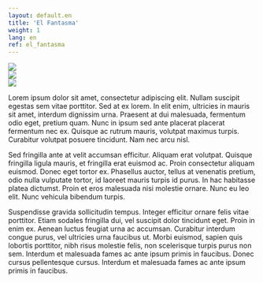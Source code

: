 ```yaml
---
layout: default.en
title: 'El Fantasma'
weight: 1
lang: en
ref: el_fantasma
---
```


<div class="pure-g gutters" id="galeria">
	<div class="pure-u-1 pure-u-sm-1-3"><a href="//placehold.it/600x900" title="Lorem ipsum dolor sit amet"><img src="//placehold.it/400x600" class="pure-img"></a></div>
	<div class="pure-u-1 pure-u-sm-1-3"><a href="//placehold.it/600x900" title="Lorem ipsum dolor sit amet"><img src="//placehold.it/400x600" class="pure-img"></a></div>
	<div class="pure-u-1 pure-u-sm-1-3"><a href="//placehold.it/600x900" title="Lorem ipsum dolor sit amet"><img src="//placehold.it/400x600" class="pure-img"></a></div>
</div>

Lorem ipsum dolor sit amet, consectetur adipiscing elit. Nullam suscipit egestas sem vitae porttitor. Sed at ex lorem. In elit enim, ultricies in mauris sit amet, interdum dignissim urna. Praesent at dui malesuada, fermentum odio eget, pretium quam. Nunc in ipsum sed ante placerat placerat fermentum nec ex. Quisque ac rutrum mauris, volutpat maximus turpis. Curabitur volutpat posuere tincidunt. Nam nec arcu nisl.  

Sed fringilla ante at velit accumsan efficitur. Aliquam erat volutpat. Quisque fringilla ligula mauris, et fringilla erat euismod ac. Proin consectetur aliquam euismod. Donec eget tortor ex. Phasellus auctor, tellus at venenatis pretium, odio nulla vulputate tortor, id laoreet mauris turpis id purus. In hac habitasse platea dictumst. Proin et eros malesuada nisi molestie ornare. Nunc eu leo elit. Nunc vehicula bibendum turpis.  

Suspendisse gravida sollicitudin tempus. Integer efficitur ornare felis vitae porttitor. Etiam sodales fringilla dui, vel suscipit dolor tincidunt eget. Proin in enim ex. Aenean luctus feugiat urna ac accumsan. Curabitur interdum congue purus, vel ultricies urna faucibus ut. Morbi euismod, sapien quis lobortis porttitor, nibh risus molestie felis, non scelerisque turpis purus non sem. Interdum et malesuada fames ac ante ipsum primis in faucibus. Donec cursus pellentesque cursus. Interdum et malesuada fames ac ante ipsum primis in faucibus.
